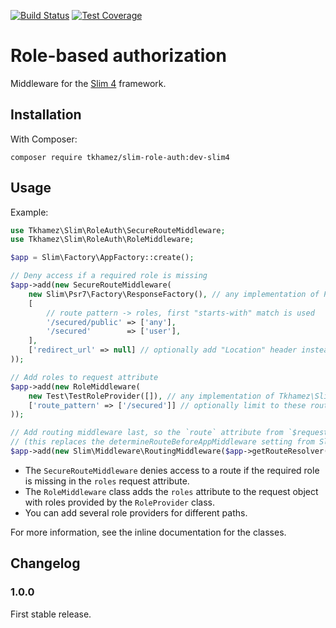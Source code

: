 [![Build Status](https://api.travis-ci.org/tkhamez/slim-role-auth.svg?branch=master)](https://travis-ci.org/tkhamez/slim-role-auth)
[![Test Coverage](https://api.codeclimate.com/v1/badges/72e1c7e619d44ccd001b/test_coverage)](https://codeclimate.com/github/tkhamez/slim-role-auth/test_coverage)

# Role-based authorization

Middleware for the [Slim 4](http://www.slimframework.com/) framework.

## Installation

With Composer:

```
composer require tkhamez/slim-role-auth:dev-slim4
```

## Usage

Example:

```php
use Tkhamez\Slim\RoleAuth\SecureRouteMiddleware;
use Tkhamez\Slim\RoleAuth\RoleMiddleware;

$app = Slim\Factory\AppFactory::create();

// Deny access if a required role is missing
$app->add(new SecureRouteMiddleware(
    new Slim\Psr7\Factory\ResponseFactory(), // any implementation of Psr\Http\Message\ResponseFactoryInterface
    [
        // route pattern -> roles, first "starts-with" match is used
        '/secured/public' => ['any'],
        '/secured'        => ['user'],
    ],
    ['redirect_url' => null] // optionally add "Location" header instead of 403 status code
));

// Add roles to request attribute
$app->add(new RoleMiddleware(
    new Test\TestRoleProvider([]), // any implementation of Tkhamez\Slim\RoleAuth\RoleProviderInterface
    ['route_pattern' => ['/secured']] // optionally limit to these routes
));

// Add routing middleware last, so the `route` attribute from `$request` is available
// (this replaces the determineRouteBeforeAppMiddleware setting from Slim 3).
$app->add(new Slim\Middleware\RoutingMiddleware($app->getRouteResolver()));

```

- The `SecureRouteMiddleware` denies access to a route if the required role is missing in the `roles` 
  request attribute.
- The `RoleMiddleware` class adds the `roles` attribute to the request object with roles provided by the 
  `RoleProvider` class.
- You can add several role providers for different paths.

For more information, see the inline documentation for the classes.

## Changelog

### 1.0.0

First stable release.

